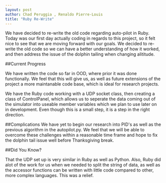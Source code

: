 ```yaml
---
layout: post
author: Chad Peruggia , Renaldo Pierre-Louis
title: "Ruby Re-Write"
---
```


We have decided to re-write the old code regarding auto-pilot in Ruby.  Today was our first day actually coding in regards to this project, so it felt nice to see that we are moving forward with our goals.  We decided to re-write the old code so we can have a better understanding of how it worked, and then address the issue of the dolphin tailing when changing alititude.

##Current Progress

We have written the code so far in OOD, where prior it was done functionally.   We feel that this will give us, as well as future extensions of the project a more maintanable code base, which is ideal for research projects.

We have the Ruby code working with a UDP socket class, then creating a class of ControlPanel, which allows us to seperate the data coming out of the simulator into useable member variables which we plan to use later on in development.  Even though this is a small step, it is a step in the right direction.

##Complications
We have yet to begin our research into PID's as well as the previous algorithm in the autopilot.py.  We feel that we will be able to overcome these challenges within a reasonable time frame and hope to fix the dolphin tail issue well before Thanksgiving break.

##Did You Know?

That the UDP set up is very similar in Ruby as well as Python.  Also, Ruby did alot of the work for us when we needed to split the string of data, as well as the accessor functions can be written with little code compared to other, more complex languages.  This was a relief.

